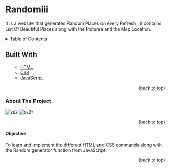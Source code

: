 # Randomiii
It is a website that generates Random Places on every Refresh , it contains List Of Beautiful Places along with the Pictures and the Map Location.


<!-- TABLE OF CONTENTS -->

<details>
  <summary>Table of Contents</summary>
  <ol>
    <ul>
      <li><a href="#about-the-project">About The Project</a></li>
        <li><a href="#built-with">Built With</a></li>
      <li><a href="#Objective">Objective</a></li>
      </ul>
  </ol>
</details>

<!-- Built with -->
## Built With
<ol>
    <ul>
      <li><a href="#">HTML</a></li>
       <li><a href="#">CSS</a></li>
      <li><a href="#">JavaScript</a></li>
      </ul>
  <p align="right">(<a href="#Randomiii">back to top</a>)</p>
  </ol>

<!-- ABOUT THE PROJECT -->
### About The Project
![ss2](https://user-images.githubusercontent.com/60666490/139693803-4500f574-fea0-44d4-9f70-9f852f6b3071.jpg)
![ss2-](https://user-images.githubusercontent.com/60666490/139695617-59db2663-735d-4b53-a22a-4958a1e810ca.png)
<p align="right">(<a href="#Randomiii">back to top</a>)</p>

<!--Objective -->
#### Objective
To learn and implement the different HTML and CSS commands along with the Random generator function from JavaScript.
<p align="right">(<a href="#Randomiii">back to top</a>)</p>
